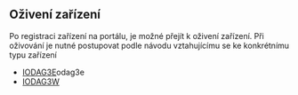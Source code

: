 ## Oživení zařízení

Po registraci zařízení na portálu, je možné přejít k oživení zařízení. Při oživování je nutné postupovat podle návodu vztahujícímu se ke konkrétnímu typu zařízení 

* [IODAG3E](/byzance_documentation/prvni_spusteni/oziveni_zarizeni/)odag3e
* [IODAG3W]()

